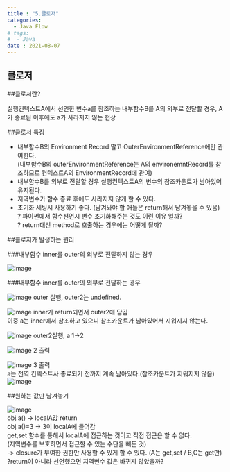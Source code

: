 ```yaml
---
title : "5.클로저"
categories:
  - Java Flow
# tags:
#  - Java
date : 2021-08-07
---
```


클로저  
--- 

##클로저란?   
  
실행컨텍스트A에서 선언한 변수a를 참조하는 내부함수B를 A의 외부로 전달할 경우, A가 종료된 이후에도 a가 사라지지 않는 현상  

##클로저 특징  
  
- 내부함수B의 Environment Record 말고 OuterEnvironmentReference에만 관여한다.  
(내부함수B의 outerEnvironmentReference는 A의 environemntRecord를 참조하므로 컨텍스트A의 EnvironmentRecord에 관여)    
- 내부함수B를 외부로 전달할 경우 실행컨텍스트A의 변수의 참조카운트가 남아있어 유지된다.  
- 지역변수가 함수 종료 후에도 사라지지 않게 할 수 있다.  
- 초기화 세팅시 사용하기 좋다. (남겨놔야 할 애들은 return해서 남겨놓을 수 있음)  
? 파이썬에서 함수선언시 변수 초기화해주는 것도 이런 이유 일까?  
? return대신 method로 호출하는 경우에는 어떻게 될까?  
  
##클로저가 발생하는 원리   
  
###내부함수 inner를 outer의 외부로 전달하지 않는 경우  

![image](https://user-images.githubusercontent.com/71579659/128590993-0a9231b4-df54-42c4-9941-b23dd0bf6ce6.png)
  
###내부함수 inner를 outer의 외부로 전달하는 경우  
  
  
![image](https://user-images.githubusercontent.com/71579659/128591332-dd961b66-42b8-41e4-83dc-999bd4dff871.png)
outer 실행, outer2는 undefined.
  
![image](https://user-images.githubusercontent.com/71579659/128591341-59f740f6-892e-462a-9c3f-98a35bd0c8e3.png)
inner가 return되면서 outer2에 담김  
이중 a는 inner에서 참조하고 있으니 참조카운트가 남아있어서 지워지지 않는다.  
  
![image](https://user-images.githubusercontent.com/71579659/128591381-bd47eaf3-5e1f-431d-91a4-aaa31ac96773.png)
outer2실행, a 1->2  
  
![image](https://user-images.githubusercontent.com/71579659/128591443-76c14d68-3d50-482a-90b9-10f40abec408.png)
2 출력  
  
![image](https://user-images.githubusercontent.com/71579659/128614663-9f640d9e-eca3-4938-af31-e8378a189754.png)
3 출력  
a는 전역 컨텍스트사 종료되기 전까지 계속 남아있다.(참조카운트가 지워지지 않음)  
![image](https://user-images.githubusercontent.com/71579659/128614667-7e1cb2b3-f432-4f18-b70c-a685485b9eb6.png)

  
##원하는 값만 남겨놓기

![image](https://user-images.githubusercontent.com/71579659/128614845-63f72eda-7702-4ff1-b8a2-92080c589442.png)  
obj.a() ->  localA값 return  
obj.a()=3 -> 3이 localA에 들어감  
get,set 함수를 통해서 localA에 접근하는 것이고 직접 접근은 할 수 없다.  
(지역변수를 보호하면서 접근할 수 있는 수단을 빼둔 것)  
-> closure가 부여한 권한만 사용할 수 있게 할 수 있다. (A는 get,set / B,C는 get만)  
?return이 아니라 선언했으면 지역변수 값은 바뀌지 않았을까?   


